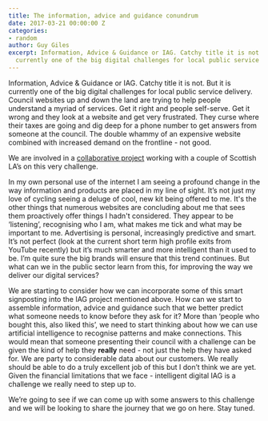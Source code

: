 ```yaml
---
title: The information, advice and guidance conundrum
date: 2017-03-21 00:00:00 Z
categories:
- random
author: Guy Giles
excerpt: Information, Advice & Guidance or IAG. Catchy title it is not. But it is
  currently one of the big digital challenges for local public service delivery.
---
```


Information, Advice & Guidance or IAG. Catchy title it is not. But it is currently one of the big digital challenges for local public service delivery. Council websites up and down the land are trying to help people understand a myriad of services. Get it right and people self-serve. Get it wrong and they look at a website and get very frustrated. They curse where their taxes are going and dig deep for a phone number to get answers from someone at the council. The double whammy of an expensive website combined with increased demand on the frontline - not good.

We are involved in a [collaborative project](http://www.cc2i.org.uk/collaborate/current-projects/crowdsourced-content-for-customer-services/) working with a couple of Scottish LA’s on this very challenge. 

In my own personal use of the internet I am seeing a profound change in the way information and products are placed in my line of sight. It’s not just my love of cycling seeing a deluge of cool, new kit being offered to me. It's the other things that numerous websites are concluding about me that sees them proactively offer things I hadn't considered. They appear to be ‘listening’, recognising who I am, what makes me tick and what may be important to me. Advertising is personal, increasingly predictive and smart. It’s not perfect (look at the current short term high profile exits from YouTube recently) but it’s much smarter and more intelligent than it used to be. I’m quite sure the big brands will ensure that this trend continues. But what can we in the public sector learn from this, for improving the way we deliver our digital services? 

We are starting to consider how we can incorporate some of this smart signposting into the IAG project mentioned above. How can we start to assemble information, advice and guidance such that we better predict what someone needs to know before they ask for it? More than ‘people who bought this, also liked this’, we need to start thinking about how we can use artificial intelligence to recognise patterns and make connections. This would mean that someone presenting their council with a challenge can be given the kind of help they **really** need - not just the help they have asked for. We are party to considerable data about our customers. We really should be able to do a truly excellent job of this but I don’t think we are yet. Given the financial limitations that we face - intelligent digital IAG is a challenge we really need to step up to.

We’re going to see if we can come up with some answers to this challenge and we will be looking to share the journey that we go on here. Stay tuned.
